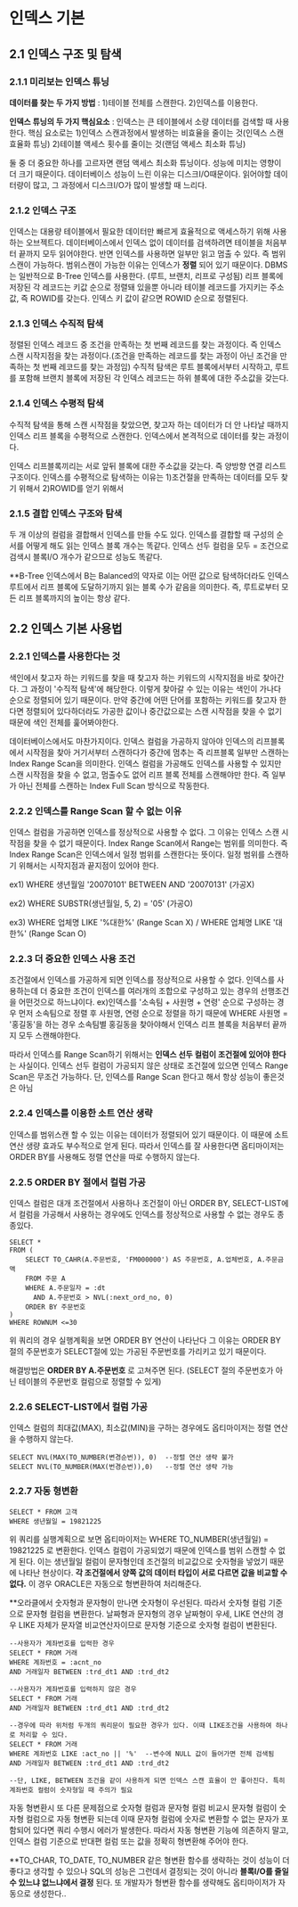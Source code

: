# 인덱스 기본
## 2.1 인덱스 구조 및 탐색
### 2.1.1 미리보는 인덱스 튜닝
__데이터를 찾는 두 가지 방법__ : 1)테이블 전체를 스캔한다. 2)인덱스를 이용한다. 

__인덱스 튜닝의 두 가지 핵심요소__ : 인덱스는 큰 테이블에서 소량 데이터를 검색할 때 사용한다. 핵심 요소로는 1)인덱스 스캔과정에서 발생하는 비효율을 줄이는 것(인덱스 스캔 효율화 튜닝) 2)테이블 액세스 횟수를 줄이는 것(랜덤 액세스 최소화 튜닝)

둘 중 더 중요한 하나를 고르자면 랜덤 액세스 최소화 튜닝이다. 성능에 미치는 영향이 더 크기 때문이다. 데이터베이스 성능이 느린 이유는 디스크I/O때문이다. 읽어야할 데이터량이 많고, 그 과정에서 디스크I/O가 많이 발생할 때 느리다.

### 2.1.2 인덱스 구조
인덱스는 대용량 테이블에서 필요한 데이터만 빠르게 효율적으로 액세스하기 위해 사용하는 오브젝트다. 데이터베이스에서 인덱스 없이 데이터를 검색하려면 테이블을 처음부터 끝까지 모두 읽어야한다. 반면 인덱스를 사용하면 일부만 읽고 멈출 수 있다. 즉 범위스캔이 가능하다. 범위스캔이 가능한 이유는 인덱스가 __정렬__ 되어 있기 때문이다. DBMS는 일반적으로 B-Tree 인덱스를 사용한다. (루트, 브랜치, 리프로 구성됨) 리프 블록에 저장된 각 레코드는 키값 순으로 정렬돼 있을뿐 아니라 테이블 레코드를 가지키는 주소값, 즉 ROWID를 갖는다. 인덱스 키 값이 같으면 ROWID 순으로 정렬된다.

### 2.1.3 인덱스 수직적 탐색
정렬된 인덱스 레코드 중 조건을 만족하는 첫 번째 레코드를 찾는 과정이다. 즉 인덱스 스캔 시작지점을 찾는 과정이다.(조건을 만족하는 레코드를 찾는 과정이 아닌 조건을 만족하는 첫 번째 레코드를 찾는 과정임) 수직적 탐색은 루트 블록에서부터 시작하고, 루트를 포함해 브랜치 블록에 저장된 각 인덱스 레코드는 하위 블록에 대한 주소값을 갖는다.

### 2.1.4 인덱스 수평적 탐색
수직적 탐색을 통해 스캔 시작점을 찾았으면, 찾고자 하는 데이터가 더 안 나타날 때까지 인덱스 리프 블록을 수평적으로 스캔한다. 인덱스에서 본격적으로 데이터를 찾는 과정이다.

인덱스 리프블록끼리는 서로 앞뒤 블록에 대한 주소값을 갖는다. 즉 양방향 연결 리스트 구조이다. 인덱스를 수평적으로 탐색하는 이유는 1)조건절을 만족하는 데이터를 모두 찾기 위해서 2)ROWID를 얻기 위해서

### 2.1.5 결합 인덱스 구조와 탐색
두 개 이상의 컬럼을 결합해서 인덱스를 만들 수도 있다. 인덱스를 결합할 때 구성의 순서를 어떻게 해도 읽는 인덱스 블록 개수는 똑같다. 인덱스 선두 컬럼을 모두 = 조건으로 검색시 블록I/O 개수가 같으므로 성능도 똑같다. 

**B-Tree 인덱스에서 B는 Balanced의 약자로 이는 어떤 값으로 탐색하더라도 인덱스 루트에서 리프 블록에 도달하기까지 읽는 블록 수가 같음을 의미한다. 즉, 루트로부터 모든 리프 블록까지의 높이는 항상 같다.

## 2.2 인덱스 기본 사용법
### 2.2.1 인덱스를 사용한다는 것
색인에서 찾고자 하는 키워드를 찾을 때 찾고자 하는 키워드의 시작지점을 바로 찾아간다. 그 과정이 '수직적 탐색'에 해당한다. 이렇게 찾아갈 수 있는 이유는 색인이 가나다 순으로 정렬되어 있기 때문이다. 만약 중간에 어떤 단어를 포함하는 키워드를 찾고자 한다면 정렬되어 있다하더라도 가공한 값이나 중간값으로는 스캔 시작점을 찾을 수 없기 때문에 색인 전체를 훑어봐야한다.

데이터베이스에서도 마찬가지이다. 인덱스 컬럼을 가공하지 않아야 인덱스의 리프블록에서 시작점을 찾아 거기서부터 스캔하다가 중간에 멈추는 즉 리프블록 일부만 스캔하는 Index Range Scan을 의미한다. 인덱스 컬럼을 가공해도 인덱스를 사용할 수 있지만 스캔 시작점을 찾을 수 없고, 멈출수도 없어 리프 블록 전체를 스캔해야만 한다. 즉 일부가 아닌 전체를 스캔하는 Index Full Scan 방식으로 작동한다.

### 2.2.2 인덱스를 Range Scan 할 수 없는 이유
인덱스 컬럼을 가공하면 인덱스를 정상적으로 사용할 수 없다. 그 이유는 인덱스 스캔 시작점을 찾을 수 없기 때문이다. Index Range Scan에서 Range는 범위를 의미한다. 즉 Index Range Scan은 인덱스에서 일정 범위를 스캔한다는 뜻이다. 일정 범위를 스캔하기 위해서는 시작지점과 끝지점이 있어야 한다.

ex1) WHERE 생년월일 '20070101' BETWEEN AND '20070131'  (가공X)

ex2) WHERE SUBSTR(생년월일, 5, 2) = '05'  (가공O)

ex3) WHERE 업체명 LIKE '%대한%' (Range Scan X)  / WHERE 업체명 LIKE '대한%'  (Range Scan O)

### 2.2.3 더 중요한 인덱스 사용 조건
조건절에서 인덱스를 가공하게 되면 인덱스를 정상적으로 사용할 수 없다. 인덱스를 사용하는데 더 중요한 조건이 인덱스를 여러개의 조합으로 구성하고 있는 경우의 선행조건을 어떤것으로 하느냐이다. ex)인덱스를 '소속팀 + 사원명 + 연령' 순으로 구성하는 경우 먼저 소속팀으로 정렬 후 사원명, 연령 순으로 정렬을 하기 때문에 WHERE 사원명 = '홍길동'을 하는 경우 소속팀별 홍길동을 찾아야해서 인덱스 리프 블록을 처음부터 끝까지 모두 스캔해야한다.

따라서 인덱스를 Range Scan하기 위해서는 __인덱스 선두 컬럼이 조건절에 있어야 한다__ 는 사실이다. 인덱스 선두 컬럼이 가공되지 않은 상태로 조건절에 있으면 인덱스 Range Scan은 무조건 가능하다. 단, 인덱스를 Range Scan 한다고 해서 항상 성능이 좋은것은 아님

### 2.2.4 인덱스를 이용한 소트 연산 생략
인덱스를 범위스캔 할 수 있는 이유는 데이터가 정렬되어 있기 때문이다. 이 때문에 소트 연산 생량 효과도 부수적으로 얻게 된다. 따라서 인덱스를 잘 사용한다면 옵티마이저는 ORDER BY를 사용해도 정렬 연산을 따로 수행하지 않는다.

### 2.2.5 ORDER BY 절에서 컬럼 가공
인덱스 컬럼은 대개 조건절에서 사용하나 조건절이 아닌 ORDER BY, SELECT-LIST에서 컬럼을 가공해서 사용하는 경우에도 인덱스를 정상적으로 사용할 수 없는 경우도 종종있다.

    SELECT *
    FROM (
        SELECT TO_CAHR(A.주문번호, 'FM000000') AS 주문번호, A.업체번호, A.주문금액
        FROM 주문 A
        WHERE A.주문일자 = :dt
          AND A.주문번호 > NVL(:next_ord_no, 0)
        ORDER BY 주문번호
    )
    WHERE ROWNUM <=30

위 쿼리의 경우 실행계획을 보면 ORDER BY 연산이 나타난다 그 이유는 ORDER BY 절의 주문번호가 SELECT절에 있는 가공된 주문번호를 가리키고 있기 때문이다.

해결방법은 __ORDER BY A.주문번호__ 로 고쳐주면 된다. (SELECT 절의 주문번호가 아닌 테이블의 주문번호 컬럼으로 정렬할 수 있게)

### 2.2.6 SELECT-LIST에서 컬럼 가공
인덱스 컬럼의 최대값(MAX), 최소값(MIN)을 구하는 경우에도 옵티마이저는 정렬 연산을 수행하지 않는다. 

    SELECT NVL(MAX(TO_NUMBER(변경순번)), 0)  --정렬 연산 생략 불가
    SELECT NVL(TO_NUMBER(MAX(번경순번)),0)   --정렬 연산 생략 가능

### 2.2.7 자동 형변환
    SELECT * FROM 고객
    WHERE 생년월일 = 19821225
위 쿼리를 실행계획으로 보면 옵티마이저는 WHERE TO_NUMBER(생년월일) = 19821225 로 변환한다. 인덱스 컬럼이 가공되었기 때문에 인덱스를 범위 스캔할 수 없게 된다. 이는 생년월일 컬럼이 문자형인데 조건절의 비교값으로 숫자형을 넣었기 때문에 나타난 현상이다. __각 조건절에서 양쪽 값의 데이터 타입이 서로 다르면 값을 비교할 수 없다.__ 이 경우 ORACLE은 자동으로 형변환하여 처리해준다.

**오라클에서 숫자형과 문자형이 만나면 숫자형이 우선된다. 따라서 숫자형 컬럼 기준으로 문자형 컬럼을 변환한다. 날짜형과 문자형의 경우 날짜형이 우세, LIKE 연산의 경우 LIKE 자체가 문자열 비교연산자이므로 문자형 기준으로 숫자형 컬럼이 변환된다.

    --사용자가 계좌번호를 입력한 경우
    SELECT * FROM 거래
    WHERE 계좌번호 = :acnt_no
    AND 거래일자 BETWEEN :trd_dt1 AND :trd_dt2

    --사용자가 계좌번호를 입력하지 않은 경우
    SELECT * FROM 거래
    AND 거래일자 BETWEEN :trd_dt1 AND :trd_dt2

    --경우에 따라 위처럼 두개의 쿼리문이 필요한 경우가 있다. 이때 LIKE조건을 사용하여 하나로 처리할 수 있다.
    SELECT * FROM 거래
    WHERE 계좌번호 LIKE :act_no || '%'  --변수에 NULL 값이 들어가면 전체 검색됨
    AND 거래일자 BETWEEN :trd_dt1 AND :trd_dt2

    --단, LIKE, BETWEEN 조건을 같이 사용하게 되면 인덱스 스캔 효율이 안 좋아진다. 특히 계좌번호 컬럼이 숫자형일 때 주의가 필요

자동 형변환시 또 다른 문제점으로 숫자형 컬럼과 문자형 컬럼 비교시 문자형 컬럼이 숫자형 컬럼으로 자동 형변환 되는데 이때 문자형 컬럼에 숫자로 변환할 수 없는 문자가 포함되어 있다면 쿼리 수행시 에러가 발생한다. 따라서 자동 형변환 기능에 의존하지 말고, 인덱스 컬럼 기준으로 반대편 컬럼 또는 값을 정확히 형변환해 주어야 한다.

**TO_CHAR, TO_DATE, TO_NUMBER 같은 형변환 함수를 생략하는 것이 성능이 더 좋다고 생각할 수 있으나 SQL의 성능은 그런데서 결정되는 것이 아니라 __블록I/O를 줄일 수 있느냐 없느냐에서 결정__ 된다. 또 개발자가 형변환 함수를 생략해도 옵티마이저가 자동으로 생성한다..
 